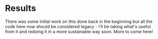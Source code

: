 # Results
There was some initial work on this done back in the beginning but all the code here now should be considered legacy - I'll be taking what's useful from it and redoing it in a more sustainable way soon. More to come here!